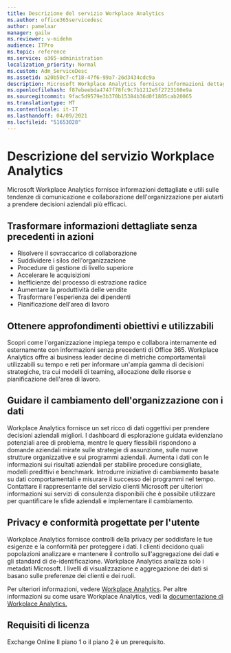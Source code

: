 ```yaml
---
title: Descrizione del servizio Workplace Analytics
ms.author: office365servicedesc
author: pamelaar
manager: gailw
ms.reviewer: v-midehm
audience: ITPro
ms.topic: reference
ms.service: o365-administration
localization_priority: Normal
ms.custom: Adm_ServiceDesc
ms.assetid: a20b50c7-cf18-47f6-99a7-26d3434cdc9a
description: Microsoft Workplace Analytics fornisce informazioni dettagliate e utili sulle tendenze di comunicazione e collaborazione dell'organizzazione per aiutarti a prendere decisioni aziendali più efficaci.
ms.openlocfilehash: f87ebeebda4747f78fc9c7b1212e5f2723160e9a
ms.sourcegitcommit: 9fac5d9579e3b370b15384b36d0f1805cab20065
ms.translationtype: MT
ms.contentlocale: it-IT
ms.lasthandoff: 04/09/2021
ms.locfileid: "51653028"
---
```

# <a name="workplace-analytics-service-description"></a>Descrizione del servizio Workplace Analytics

Microsoft Workplace Analytics fornisce informazioni dettagliate e utili sulle tendenze di comunicazione e collaborazione dell'organizzazione per aiutarti a prendere decisioni aziendali più efficaci.

## <a name="transform-unprecedented-insights-into-action"></a>Trasformare informazioni dettagliate senza precedenti in azioni

* Risolvere il sovraccarico di collaborazione
* Suddividere i silos dell'organizzazione
* Procedure di gestione di livello superiore
* Accelerare le acquisizioni
* Inefficienze del processo di estrazione radice
* Aumentare la produttività delle vendite
* Trasformare l'esperienza dei dipendenti
* Pianificazione dell'area di lavoro

## <a name="gain-objective-actionable-insights"></a>Ottenere approfondimenti obiettivi e utilizzabili

Scopri come l'organizzazione impiega tempo e collabora internamente ed esternamente con informazioni senza precedenti di Office 365. Workplace Analytics offre ai business leader decine di metriche comportamentali utilizzabili su tempo e reti per informare un'ampia gamma di decisioni strategiche, tra cui modelli di teaming, allocazione delle risorse e pianificazione dell'area di lavoro.

## <a name="drive-organizational-change-with-data"></a>Guidare il cambiamento dell'organizzazione con i dati

Workplace Analytics fornisce un set ricco di dati oggettivi per prendere decisioni aziendali migliori. I dashboard di esplorazione guidata evidenziano potenziali aree di problema, mentre le query flessibili rispondono a domande aziendali mirate sulle strategie di assunzione, sulle nuove strutture organizzative e sui programmi aziendali. Aumenta i dati con le informazioni sui risultati aziendali per stabilire procedure consigliate, modelli predittivi e benchmark. Introdurre iniziative di cambiamento basate su dati comportamentali e misurare il successo dei programmi nel tempo. Contattare il rappresentante del servizio clienti Microsoft per ulteriori informazioni sui servizi di consulenza disponibili che è possibile utilizzare per quantificare le sfide aziendali e implementare il cambiamento.

## <a name="privacy-and-compliance-designed-for-you"></a>Privacy e conformità progettate per l'utente

Workplace Analytics fornisce controlli della privacy per soddisfare le tue esigenze e la conformità per proteggere i dati. I clienti decidono quali popolazioni analizzare e mantenere il controllo sull'aggregazione dei dati e gli standard di de-identificazione. Workplace Analytics analizza solo i metadati Microsoft. I livelli di visualizzazione e aggregazione dei dati si basano sulle preferenze dei clienti e dei ruoli.

Per ulteriori informazioni, vedere [Workplace Analytics](https://go.microsoft.com/fwlink/?linkid=852492). Per altre informazioni su come usare Workplace Analytics, vedi la [documentazione di Workplace Analytics.](/workplace-analytics/)
  
## <a name="licensing-requirements"></a>Requisiti di licenza

Exchange Online Il piano 1 o il piano 2 è un prerequisito.